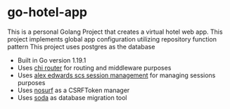 # go-hotel-app

This is a personal Golang Project that creates a virtual hotel web app.
This project implements global app configuration utilizing repository function pattern
This project uses postgres as the database

- Built in Go version 1.19.1
- Uses [chi router](github.com/go-chi/chi) for routing and middleware purposes
- Uses [alex edwards scs session management](github.com/alexedwards/scs) for managing sessions purposes
- Uses [nosurf](github.com/justinas/nosurf) as a CSRFToken manager
- Uses [soda](https://github.com/gobuffalo/soda) as database migration tool
